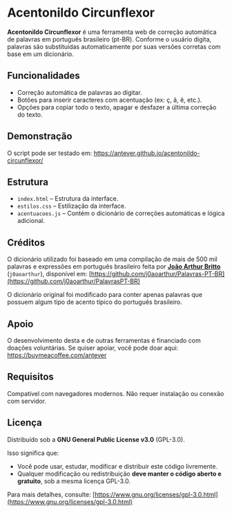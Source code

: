 # Acentonildo Circunflexor

**Acentonildo Circunflexor** é uma ferramenta web de correção automática de palavras em português brasileiro (pt-BR). Conforme o usuário digita, palavras são substituídas automaticamente por suas versões corretas com base em um dicionário.

## Funcionalidades

- Correção automática de palavras ao digitar.
- Botões para inserir caracteres com acentuação (ex: ç, ã, ê, etc.).
- Opções para copiar todo o texto, apagar e desfazer a última correção do texto.

## Demonstração

O script pode ser testado em: https://antever.github.io/acentonildo-circunflexor/

## Estrutura

- `index.html` – Estrutura da interface.
- `estilos.css` – Estilização da interface.
- `acentuacoes.js` – Contém o dicionário de correções automáticas e lógica adicional.

## Créditos

O dicionário utilizado foi baseado em uma compilação de mais de 500 mil palavras e expressões em português brasileiro feita por **[João Arthur Britto](https://github.com/j0aoarthur)** (`j0aoarthur`), disponível em: [https://github.com/j0aoarthur/Palavras-PT-BR](https://github.com/j0aoarthur/PalavrasPT-BR)

O dicionário original foi modificado para conter apenas palavras que possuem algum tipo de acento típico do português brasileiro.

## Apoio
O desenvolvimento desta e de outras ferramentas é financiado com doações voluntárias. Se quiser apoiar, você pode doar aqui:
<a href="https://buymeacoffee.com/antever" target="_blank">https://buymeacoffee.com/antever</a>


## Requisitos

Compatível com navegadores modernos. Não requer instalação ou conexão com servidor.

## Licença

Distribuído sob a **GNU General Public License v3.0** (GPL-3.0).

Isso significa que:
- Você pode usar, estudar, modificar e distribuir este código livremente.
- Qualquer modificação ou redistribuição **deve manter o código aberto e gratuito**, sob a mesma licença GPL-3.0.

Para mais detalhes, consulte: [https://www.gnu.org/licenses/gpl-3.0.html](https://www.gnu.org/licenses/gpl-3.0.html)
